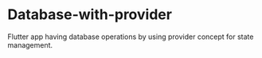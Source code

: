 # Database-with-provider
Flutter app having database operations by using provider concept for state management.
